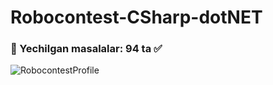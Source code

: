 # Robocontest-CSharp-dotNET
### 📘 Yechilgan masalalar: 94 ta ✅

![RobocontestProfile](https://github.com/user-attachments/assets/a21181f1-58bb-4197-be11-26cba7cfc8f6)
